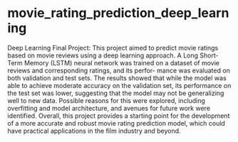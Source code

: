 # movie_rating_prediction_deep_learning
Deep Learning Final Project:
This project aimed to predict movie ratings based on movie reviews using a deep learning approach. A Long Short-Term Memory (LSTM) 
neural network was trained on a dataset of movie reviews and corresponding ratings, and its perfor- mance was evaluated on both 
validation and test sets. The results showed that while the model was able to achieve moderate accuracy on the validation set, its 
performance on the test set was lower, suggesting that the model may not be generalizing well to new data. Possible reasons for this 
were explored, including overfitting and model architecture, and avenues for future work were identified. Overall, this project 
provides a starting point for the development of a more accurate and robust movie rating prediction model, which could have practical 
applications in the film industry and beyond.
